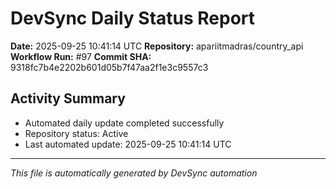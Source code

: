 # DevSync Daily Status Report

**Date:** 2025-09-25 10:41:14 UTC
**Repository:** apariitmadras/country_api
**Workflow Run:** #97
**Commit SHA:** 9318fc7b4e2202b601d05b7f47aa2f1e3c9557c3

## Activity Summary
- Automated daily update completed successfully
- Repository status: Active
- Last automated update: 2025-09-25 10:41:14 UTC

---
*This file is automatically generated by DevSync automation*
